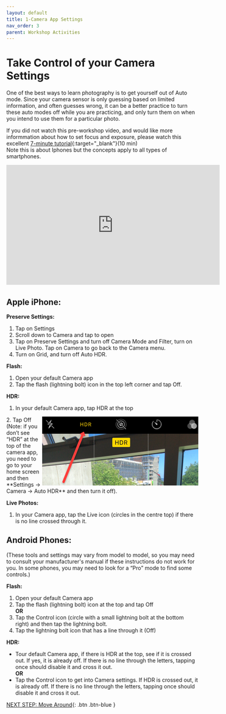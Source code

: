 ```yaml
---
layout: default
title: 1-Camera App Settings
nav_order: 3
parent: Workshop Activities
---
```

# Take Control of your Camera Settings
One of the best ways to learn photography is to get yourself out of Auto mode. Since your camera sensor is only guessing based on limited information, and often guesses wrong, it can be a better practice to turn these auto modes off while you are practicing, and only turn them on when you intend to use them for a particular photo. 

If you did not watch this pre-workshop video, and would like more informmation about how to set focus and exposure, please watch this excellent [7-minute tutorial](https://www.youtube.com/watch?v=hXYaWoO6q04){:target="_blank"}(10 min)<br> Note this is about Iphones but the concepts apply to all types of smartphones.
<iframe width="560" height="315" src="https://www.youtube.com/embed/hXYaWoO6q04" title="YouTube video player" frameborder="0" allow="accelerometer; autoplay; clipboard-write; encrypted-media; gyroscope; picture-in-picture" allowfullscreen></iframe>

## Apple iPhone:
**Preserve Settings:**
  1. Tap on Settings
  2. Scroll down to Camera and tap to open
  3. Tap on Preserve Settings and turn off Camera Mode and Filter, turn on Live Photo. Tap on Camera to go back to the Camera menu.
  4. Turn on Grid, and turn off Auto HDR.

**Flash:**
  1. Open your default Camera app
  2. Tap the flash (lightning bolt) icon in the top left corner and tap Off. 

**HDR:**
  1. In your default Camera app, tap HDR at the top
  <img src="images//photo-control-01.png" style="float:right" alt=HDR settings> 
  2. Tap Off (Note: if you don’t see “HDR” at the top of the camera app, you need to go to your home screen and then **Settings -> Camera -> Auto HDR** and then turn it off).



**Live Photos:**
  1. In your Camera app, tap the Live icon (circles in the centre top) if there is no line crossed through it.

## Android Phones:
(These tools and settings may vary from model to model, so you may need to consult your manufacturer's manual if these instructions do not work for you. In some phones, you may need to look for a “Pro” mode to find some controls.)

**Flash:**
  1. Open your default Camera app
  2. Tap the flash (lightning bolt) icon at the top and tap Off <br>
**OR**<br>
  3. Tap the Control icon (circle with a small lightning bolt at the bottom right) and then tap the lightning bolt. 
  4. Tap the lightning bolt icon that has a line through it (Off)

**HDR:**
  - Tour default Camera app, if there is HDR at the top, see if it is crossed out. If yes, it is already off. If there is no line through the letters, tapping once should disable it and cross it out.<br>
	**OR**<br>
  - Tap the Control icon to get into Camera settings. If HDR is crossed out, it is already off. If there is no line through the letters, tapping once should disable it and cross it out. 

[NEXT STEP: Move Around](move-around.html){: .btn .btn-blue }


